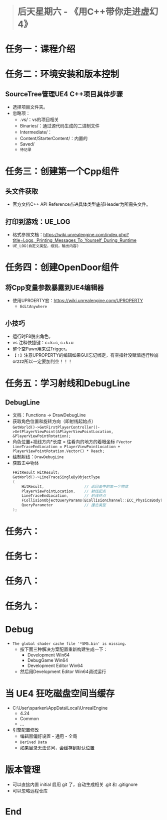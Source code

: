 > #  <i class="fa fa-book-open"></i> 后天星期六 - 《用C++带你走进虚幻4》

# 任务一：课程介绍

# 任务二：环境安装和版本控制
## SourceTree管理UE4 C++项目具体步骤
* 选择项目文件夹。
* 忽略项：
  * .vs/：vs的项目相关
  * Binaries/：通过源代码生成的二进制文件
  * Intermediate/：
  * Content/StarterContent/：内置的
  * Saved/
  * `待记录`

# 任务三：创建第一个Cpp组件
## 头文件获取
* 官方文档C++ API Reference点进具体类型底部Header为所需头文件。

## 打印到游戏：UE_LOG
* 格式参照文档：https://wiki.unrealengine.com/index.php?title=Logs,_Printing_Messages_To_Yourself_During_Runtime
* `UE_LOG(自定义类型，级别，输出内容)`

# 任务四：创建OpenDoor组件
## 将Cpp变量参数暴露到UE4编辑器
* 使用UPROERTY宏：https://wiki.unrealengine.com/UPROPERTY
  * `EditAnywhere`

## 小技巧
* 运行时F8脱出角色。
* vs 注释快捷键：c+k+c, c+k+u
* 整个空Pawn用来试Trigger。
* `【！】`注意UPROPERTY的编辑如果GUI忘记绑定，有空指针没赋值运行秒崩orzzz所以一定要加判空！！！

# 任务五：学习射线和DebugLine
## DebugLine
* 文档：Functions -> DrawDebugLine
* 获取角色位置和旋转方向（即射线起始点）  
`GetWorld()->GetFirstPlayerController()->GetPlayerViewPoint(&PlayerViewPointLocation, &PlayerViewPointRotation);`
* 角色位置+视线方向*长度 = 往看向的地方的着眼坐标
`FVector LineTraceEndLocation = PlayerViewPointLocation + PlayerViewPointRotation.Vector() * Reach;`
* 绘制射线：`DrawDebugLine`
* 获取击中物体
    ```cpp
    FHitResult HitResult;
    GetWorld()->LineTraceSingleByObjectType
    (
        HitResult,					// 返回击中的第一个物体
        PlayerViewPointLocation,	// 射线起点
        LineTraceEndLocation,		// 射线终点
        FCollisionObjectQueryParams(ECollisionChannel::ECC_PhysicsBody),	// 射线可击中的类型
        QueryParameter				// 撞击类型
    );
    ```



# <i class="fa fa-star"></i> 任务六：

# <i class="fa fa-star"></i> 任务七：

# <i class="fa fa-star"></i> 任务八：

# <i class="fa fa-star"></i> 任务九：



# Debug
* `The global shader cache file '*SM5.bin' is missing.`
  * 按下面三种解决方案配置重新构建生成一下：
    - Development Win64
    - DebugGame Win64
    - Development Editor Win64
  * 然后用Development Editor Win64调试运行

# 当 UE4 狂吃磁盘空间当缓存
* C:\User\sparken\AppData\Local\UnrealEngine
  * 4.24
  * Common
  * ...
* 引擎配置修改
  * 编辑器偏好设置 - 通用 - 全局
  * `Derived Data`
  * 如果目录无法访问，会缓存到默认位置

# 版本管理
* 可以直接内置 initial 启用 git 了，自动生成相关 .git 和 .gitignore
* 可以忽略远程仓库

# **End**
<!-- 使用FontAwesome -->
<head> 
    <script defer src="https://use.fontawesome.com/releases/v5.0.13/js/all.js"></script> 
    <script defer src="https://use.fontawesome.com/releases/v5.0.13/js/v4-shims.js"></script> 
</head> 
<link rel="stylesheet" href="https://use.fontawesome.com/releases/v5.0.13/css/all.css">

<!-- Sample use: <i class="fa fa-star"></i> -->